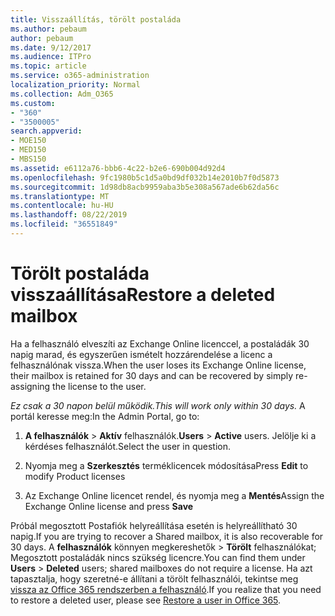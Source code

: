 ```yaml
---
title: Visszaállítás, törölt postaláda
ms.author: pebaum
author: pebaum
ms.date: 9/12/2017
ms.audience: ITPro
ms.topic: article
ms.service: o365-administration
localization_priority: Normal
ms.collection: Adm_O365
ms.custom:
- "360"
- "3500005"
search.appverid:
- MOE150
- MED150
- MBS150
ms.assetid: e6112a76-bbb6-4c22-b2e6-690b004d92d4
ms.openlocfilehash: 9fc1980b5c1d5a0bd9df032b14e2010b7f0d5873
ms.sourcegitcommit: 1d98db8acb9959aba3b5e308a567ade6b62da56c
ms.translationtype: MT
ms.contentlocale: hu-HU
ms.lasthandoff: 08/22/2019
ms.locfileid: "36551849"
---
```

# <a name="restore-a-deleted-mailbox"></a><span data-ttu-id="a237f-102">Törölt postaláda visszaállítása</span><span class="sxs-lookup"><span data-stu-id="a237f-102">Restore a deleted mailbox</span></span>

<span data-ttu-id="a237f-103">Ha a felhasználó elveszíti az Exchange Online licenccel, a postaládák 30 napig marad, és egyszerűen ismételt hozzárendelése a licenc a felhasználónak vissza.</span><span class="sxs-lookup"><span data-stu-id="a237f-103">When the user loses its Exchange Online license, their mailbox is retained for 30 days and can be recovered by simply re-assigning the license to the user.</span></span>
  
 <span data-ttu-id="a237f-104">*Ez csak a 30 napon belül működik.*</span><span class="sxs-lookup"><span data-stu-id="a237f-104">*This will work only within 30 days.*</span></span>  <span data-ttu-id="a237f-105">A portál keresse meg:</span><span class="sxs-lookup"><span data-stu-id="a237f-105">In the Admin Portal, go to:</span></span>
  
1. <span data-ttu-id="a237f-106">**A felhasználók** \> **Aktív** felhasználók.</span><span class="sxs-lookup"><span data-stu-id="a237f-106">**Users** \> **Active** users.</span></span> <span data-ttu-id="a237f-107">Jelölje ki a kérdéses felhasználót.</span><span class="sxs-lookup"><span data-stu-id="a237f-107">Select the user in question.</span></span>

2. <span data-ttu-id="a237f-108">Nyomja meg a **Szerkesztés** terméklicencek módosítása</span><span class="sxs-lookup"><span data-stu-id="a237f-108">Press **Edit** to modify Product licenses</span></span>

3. <span data-ttu-id="a237f-109">Az Exchange Online licencet rendel, és nyomja meg a **Mentés**</span><span class="sxs-lookup"><span data-stu-id="a237f-109">Assign the Exchange Online license and press **Save**</span></span>

<span data-ttu-id="a237f-110">Próbál megosztott Postafiók helyreállítása esetén is helyreállítható 30 napig.</span><span class="sxs-lookup"><span data-stu-id="a237f-110">If you are trying to recover a Shared mailbox, it is also recoverable for 30 days.</span></span> <span data-ttu-id="a237f-111">A **felhasználók** könnyen megkereshetők \> **Törölt** felhasználókat; Megosztott postaládák nincs szükség licencre.</span><span class="sxs-lookup"><span data-stu-id="a237f-111">You can find them under **Users** \> **Deleted** users; shared mailboxes do not require a license.</span></span> <span data-ttu-id="a237f-112">Ha azt tapasztalja, hogy szeretné-e állítani a törölt felhasználói, tekintse meg [vissza az Office 365 rendszerben a felhasználó](https://docs.microsoft.com/office365/admin/add-users/restore-user).</span><span class="sxs-lookup"><span data-stu-id="a237f-112">If you realize that you need to restore a deleted user, please see [Restore a user in Office 365](https://docs.microsoft.com/office365/admin/add-users/restore-user).</span></span>
  